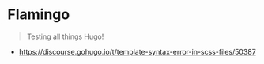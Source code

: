 # Flamingo

> Testing all things Hugo!

- https://discourse.gohugo.io/t/template-syntax-error-in-scss-files/50387
